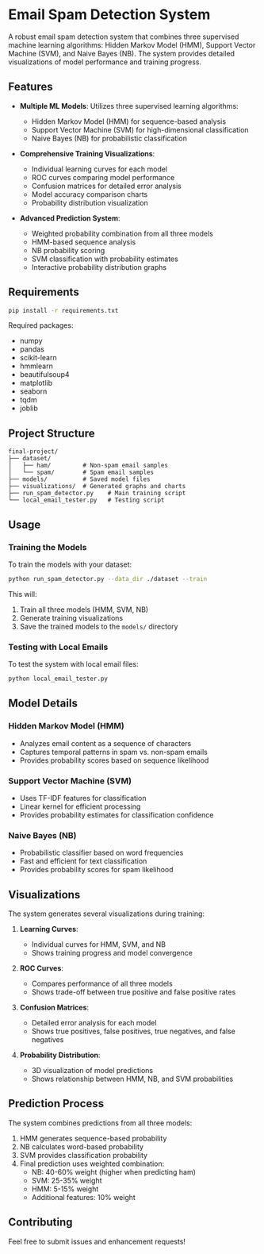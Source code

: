 # Email Spam Detection System

A robust email spam detection system that combines three supervised machine learning algorithms: Hidden Markov Model (HMM), Support Vector Machine (SVM), and Naive Bayes (NB). The system provides detailed visualizations of model performance and training progress.

## Features

- **Multiple ML Models**: Utilizes three supervised learning algorithms:
  - Hidden Markov Model (HMM) for sequence-based analysis
  - Support Vector Machine (SVM) for high-dimensional classification
  - Naive Bayes (NB) for probabilistic classification

- **Comprehensive Training Visualizations**:
  - Individual learning curves for each model
  - ROC curves comparing model performance
  - Confusion matrices for detailed error analysis
  - Model accuracy comparison charts
  - Probability distribution visualization

- **Advanced Prediction System**:
  - Weighted probability combination from all three models
  - HMM-based sequence analysis
  - NB probability scoring
  - SVM classification with probability estimates
  - Interactive probability distribution graphs

## Requirements

```bash
pip install -r requirements.txt
```

Required packages:
- numpy
- pandas
- scikit-learn
- hmmlearn
- beautifulsoup4
- matplotlib
- seaborn
- tqdm
- joblib

## Project Structure

```
final-project/
├── dataset/
│   ├── ham/         # Non-spam email samples
│   └── spam/        # Spam email samples
├── models/          # Saved model files
├── visualizations/  # Generated graphs and charts
├── run_spam_detector.py    # Main training script
└── local_email_tester.py   # Testing script
```

## Usage

### Training the Models

To train the models with your dataset:

```bash
python run_spam_detector.py --data_dir ./dataset --train
```

This will:
1. Train all three models (HMM, SVM, NB)
2. Generate training visualizations
3. Save the trained models to the `models/` directory

### Testing with Local Emails

To test the system with local email files:

```bash
python local_email_tester.py
```

## Model Details

### Hidden Markov Model (HMM)
- Analyzes email content as a sequence of characters
- Captures temporal patterns in spam vs. non-spam emails
- Provides probability scores based on sequence likelihood

### Support Vector Machine (SVM)
- Uses TF-IDF features for classification
- Linear kernel for efficient processing
- Provides probability estimates for classification confidence

### Naive Bayes (NB)
- Probabilistic classifier based on word frequencies
- Fast and efficient for text classification
- Provides probability scores for spam likelihood

## Visualizations

The system generates several visualizations during training:

1. **Learning Curves**:
   - Individual curves for HMM, SVM, and NB
   - Shows training progress and model convergence

2. **ROC Curves**:
   - Compares performance of all three models
   - Shows trade-off between true positive and false positive rates

3. **Confusion Matrices**:
   - Detailed error analysis for each model
   - Shows true positives, false positives, true negatives, and false negatives

4. **Probability Distribution**:
   - 3D visualization of model predictions
   - Shows relationship between HMM, NB, and SVM probabilities

## Prediction Process

The system combines predictions from all three models:

1. HMM generates sequence-based probability
2. NB calculates word-based probability
3. SVM provides classification probability
4. Final prediction uses weighted combination:
   - NB: 40-60% weight (higher when predicting ham)
   - SVM: 25-35% weight
   - HMM: 5-15% weight
   - Additional features: 10% weight

## Contributing

Feel free to submit issues and enhancement requests! 